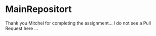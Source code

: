 # MainRepositort


Thank you Mitchel for completing the assignment... I do not see a Pull Request here ...

